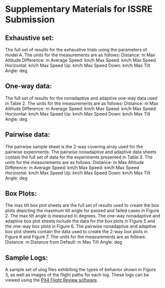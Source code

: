 # Supplementary Materials for ISSRE Submission

## Exhaustive set: 
The full set of results for the exhaustive trials using the parameters of model A. 
The units for the measurements are as follows: 
Distance: m
Max Altitude Difference: m
Average Speed: km/h
Max Speed: km/h
Max Speed Horizontal: km/h
Max Speed Up: km/h
Max Speed Down: km/h
Max Tilt Angle: deg

## One-way data: 
The full set of results for the nonadaptive and adaptive one-way data used in Table 2. 
The units for the measurements are as follows: 
Distance: m
Max Altitude Difference: m
Average Speed: km/h
Max Speed: km/h
Max Speed Horizontal: km/h
Max Speed Up: km/h
Max Speed Down: km/h
Max Tilt Angle: deg

## Pairwise data: 
The pairwise sample sheet is the 2-way covering array used for the pairwise experiments. 
The pairwise nonadaptive and adaptive data sheets contain the full set of data for the experiments presented in Table 3. 
The units for the measurements are as follows: 
Distance: m
Max Altitude Difference: m
Average Speed: km/h
Max Speed: km/h
Max Speed Horizontal: km/h
Max Speed Up: km/h
Max Speed Down: km/h
Max Tilt Angle: deg

## Box Plots: 
The max tilt box plot sheets are the full set of results used to create the box plots depicting the maximum tilt angle for passed and failed cases in Figure 2. The max tilt angle is measured in degrees. 
The one-way nonadaptive and adaptive box plot sheets include the data for the box plots in Figure 5 and the one-way box plots in Figure 6. 
The pairwise nonadaptive and adaptive box plot sheets contain the data used to create the 2-way box plots in Figure 6 and Figure 7. 
The units for the measurements are as follows:
Distance: m
Distance from Default: m
Max Tilt Angle: deg

## Sample Logs: 
A sample set of ulog files exhibiting the types of behavior shown in Figure 3, as well as images of the flight paths for each log. These logs can be viewed using the [PX4 Flight Review software](https://review.px4.io/upload). 
